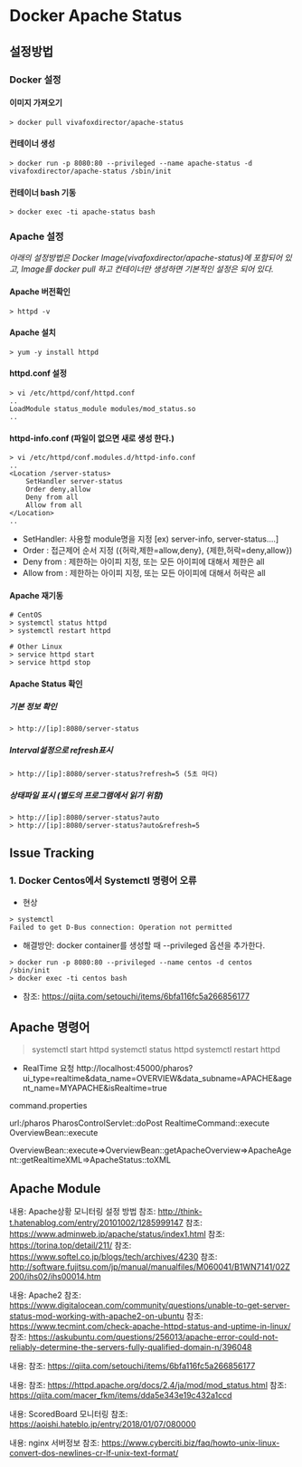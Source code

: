 # Docker Apache Status
## 설정방법
### Docker 설정
#### 이미지 가져오기
```
> docker pull vivafoxdirector/apache-status
```
#### 컨테이너 생성
```
> docker run -p 8080:80 --privileged --name apache-status -d vivafoxdirector/apache-status /sbin/init
```
#### 컨테이너 bash 기동
```
> docker exec -ti apache-status bash
```
### Apache 설정
*아래의 설정방법은 Docker Image(vivafoxdirector/apache-status)에 포함되어 있고,
Image를 docker pull 하고 컨테이너만 생성하면 기본적인 설정은 되어 있다.*

#### Apache 버전확인
```
> httpd -v
```
#### Apache 설치
```
> yum -y install httpd
```
#### httpd.conf 설정
```
> vi /etc/httpd/conf/httpd.conf
..
LoadModule status_module modules/mod_status.so
..
```
#### httpd-info.conf (파일이 없으면 새로 생성 한다.)
```
> vi /etc/httpd/conf.modules.d/httpd-info.conf
..
<Location /server-status>
    SetHandler server-status
    Order deny,allow
    Deny from all
    Allow from all
</Location>
..
```
* SetHandler: 사용할 module명을 지정 [ex) server-info, server-status....]
* Order : 접근제어 순서 지정 ({허락,제한=allow,deny}, {제한,허락=deny,allow})
* Deny from : 제한하는 아이피 지정, 또는 모든 아이피에 대해서 제한은 all
* Allow from : 제한하는 아이피 지정, 또는 모든 아이피에 대해서 허락은 all

#### Apache 재기동
```
# CentOS
> systemctl status httpd
> systemctl restart httpd

# Other Linux
> service httpd start
> service httpd stop
```
#### Apache Status 확인
##### 기본 정보 확인
```
> http://[ip]:8080/server-status
```

##### Interval설정으로 refresh표시
```
> http://[ip]:8080/server-status?refresh=5 (5초 마다)
```

##### 상태파일 표시 (별도의 프로그램에서 읽기 위함)
```
> http://[ip]:8080/server-status?auto
> http://[ip]:8080/server-status?auto&refresh=5
```

## Issue Tracking
### 1. Docker Centos에서 Systemctl 명령어 오류
* 현상
```
> systemctl
Failed to get D-Bus connection: Operation not permitted
```
* 해결방안: docker container를 생성할 때 --privileged 옵션을 추가한다.
```
> docker run -p 8080:80 --privileged --name centos -d centos /sbin/init
> docker exec -ti centos bash
```
* 참조: https://qiita.com/setouchi/items/6bfa116fc5a266856177

## Apache 명령어
> systemctl start httpd
> systemctl status httpd
> systemctl restart httpd

* RealTime 요청
http://localhost:45000/pharos?ui_type=realtime&data_name=OVERVIEW&data_subname=APACHE&agent_name=MYAPACHE&isRealtime=true



command.properties

url:/pharos
PharosControlServlet::doPost
RealtimeCommand::execute
OverviewBean::execute

OverviewBean::execute=>OverviewBean::getApacheOverview=>ApacheAgent::getRealtimeXML=>ApacheStatus::toXML

## Apache Module
내용: Apache상황 모니터링 설정 방법
참조: http://think-t.hatenablog.com/entry/20101002/1285999147
참조: https://www.adminweb.jp/apache/status/index1.html
참조: https://torina.top/detail/211/
참조: https://www.softel.co.jp/blogs/tech/archives/4230
참조: http://software.fujitsu.com/jp/manual/manualfiles/M060041/B1WN7141/02Z200/ihs02/ihs00014.htm

내용: Apache2
참조: https://www.digitalocean.com/community/questions/unable-to-get-server-status-mod-working-with-apache2-on-ubuntu
참조: https://www.tecmint.com/check-apache-httpd-status-and-uptime-in-linux/
참조: https://askubuntu.com/questions/256013/apache-error-could-not-reliably-determine-the-servers-fully-qualified-domain-n/396048

내용:
참조: https://qiita.com/setouchi/items/6bfa116fc5a266856177

내용:
참조: https://httpd.apache.org/docs/2.4/ja/mod/mod_status.html
참조: https://qiita.com/macer_fkm/items/dda5e343e19c432a1ccd

내용: ScoredBoard 모니터링
참조: https://aoishi.hateblo.jp/entry/2018/01/07/080000

내용: nginx 서버정보
참조: https://www.cyberciti.biz/faq/howto-unix-linux-convert-dos-newlines-cr-lf-unix-text-format/

